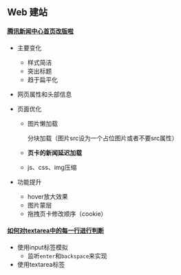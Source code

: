 ## Web 建站

#### [腾讯新闻中心首页改版啦](https://segmentfault.com/a/1190000005143272)

* 主要变化

  * 样式简洁
  * 突出标题
  * 趋于扁平化

* 网页属性和头部信息

* 页面优化

  * 图片懒加载

    分块加载（图片src设为一个占位图片或者不要src属性）

  * **页卡的新闻延迟加载**

  * js、css、img压缩

* 功能提升

  * hover放大效果
  * 图片蒙层
  * 拖拽页卡修改顺序（cookie）



#### [如何对textarea中的每一行进行判断](http://www.xiabingbao.com/textarea/2016/05/13/js-textarea-row)

* 使用input标签模拟
  * 监听`enter`和`backspace`来实现
* 使用textarea标签

